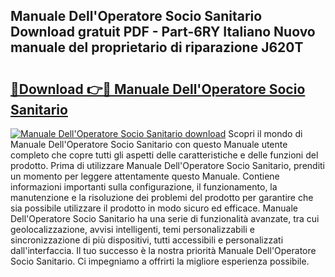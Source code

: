 ## Manuale Dell'Operatore Socio Sanitario Download gratuit PDF - Part-6RY Italiano Nuovo manuale del proprietario di riparazione J620T

# <h2><a href="http://dfcb6vb.blite.top/?on=Manuale+Dell%27Operatore+Socio+Sanitario">🔗Download 👉🔴 Manuale Dell'Operatore Socio Sanitario</a></h2>

[![Manuale Dell'Operatore Socio Sanitario download](https://i.imgur.com/lujVjoI.png)](http://dfcb6vb.blite.top/?on=Manuale+Dell%27Operatore+Socio+Sanitario)
Scopri il mondo di Manuale Dell'Operatore Socio Sanitario con questo Manuale utente completo che copre tutti gli aspetti delle caratteristiche e delle funzioni del prodotto. Prima di utilizzare Manuale Dell'Operatore Socio Sanitario, prenditi un momento per leggere attentamente questo Manuale. Contiene informazioni importanti sulla configurazione, il funzionamento, la manutenzione e la risoluzione dei problemi del prodotto per garantire che sia possibile utilizzare il prodotto in modo sicuro ed efficace. Manuale Dell'Operatore Socio Sanitario ha una serie di funzionalità avanzate, tra cui geolocalizzazione, avvisi intelligenti, temi personalizzabili e sincronizzazione di più dispositivi, tutti accessibili e personalizzati dall'interfaccia. Il tuo successo è la nostra priorità Manuale Dell'Operatore Socio Sanitario. Ci impegniamo a offrirti la migliore esperienza possibile.
